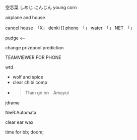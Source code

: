空芯菜
しめじ
にんじん
young corn

airplane and house

cancel
house　「X」
denki []
phone　「」
water　「」
NET　「」

pudge <-- 

change prizepool prediction

TEAMVIEWER FOR PHONE

wtd
- wolf and spice
- clear chibi comp 
- >Than go on　Amayui

jdrama

NieR:Automata

clear ear wax

time for 
bb;
doom;
